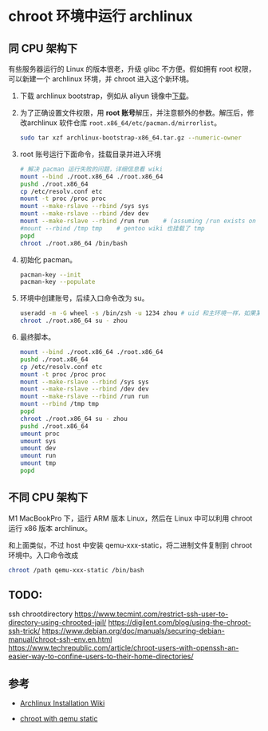 # chroot 环境中运行 archlinux

## 同 CPU 架构下

有些服务器运行的 Linux 的版本很老，升级 glibc 不方便。假如拥有 root 权限，可以新建一个 archlinux 环境，并 chroot 进入这个新环境。

1. 下载 archlinux bootstrap，例如从 aliyun 镜像中[下载](https://mirrors.aliyun.com/archlinux/iso/latest/archlinux-bootstrap-x86_64.tar.gz)。
2. 为了正确设置文件权限，用 **root 账号**解压，并注意额外的参数。解压后，修改archlinux 软件仓库 `root.x86_64/etc/pacman.d/mirrorlist`。
 
    ```bash
    sudo tar xzf archlinux-bootstrap-x86_64.tar.gz --numeric-owner
    ```

3. root 账号运行下面命令，挂载目录并进入环境

    ```bash
    # 解决 pacman 运行失败的问题，详细信息看 wiki
    mount --bind ./root.x86_64 ./root.x86_64 
    pushd ./root.x86_64
    cp /etc/resolv.conf etc
    mount -t proc /proc proc
    mount --make-rslave --rbind /sys sys
    mount --make-rslave --rbind /dev dev
    mount --make-rslave --rbind /run run    # (assuming /run exists on the system)
    #mount --rbind /tmp tmp    # gentoo wiki 也挂载了 tmp
    popd
    chroot ./root.x86_64 /bin/bash
    ```
4. 初始化 pacman。
    ```bash
    pacman-key --init
    pacman-key --populate
    ```

5. 环境中创建账号，后续入口命令改为 su。
    ```bash
    useradd -m -G wheel -s /bin/zsh -u 1234 zhou # uid 和主环境一样，如果某些group有问题，也许把id改成一样的
    chroot ./root.x86_64 su - zhou
    ```

6. 最终脚本。
    ```bash
    mount --bind ./root.x86_64 ./root.x86_64
    pushd ./root.x86_64
    cp /etc/resolv.conf etc
    mount -t proc /proc proc
    mount --make-rslave --rbind /sys sys
    mount --make-rslave --rbind /dev dev
    mount --make-rslave --rbind /run run
    mount --rbind /tmp tmp
    popd
    chroot ./root.x86_64 su - zhou
    pushd ./root.x86_64
    umount proc
    umount sys
    umount dev
    umount run
    umount tmp
    popd
    ```

## 不同 CPU 架构下
M1 MacBookPro 下，运行 ARM 版本 Linux，然后在 Linux 中可以利用 chroot 运行 x86 版本 archlinux。

和上面类似，不过 host 中安装 qemu-xxx-static，将二进制文件复制到 chroot 环境中。入口命令改成 

``` bash
chroot /path qemu-xxx-static /bin/bash
```

## TODO:
ssh chrootdirectory
https://www.tecmint.com/restrict-ssh-user-to-directory-using-chrooted-jail/
https://digilent.com/blog/using-the-chroot-ssh-trick/
https://www.debian.org/doc/manuals/securing-debian-manual/chroot-ssh-env.en.html
https://www.techrepublic.com/article/chroot-users-with-openssh-an-easier-way-to-confine-users-to-their-home-directories/


## 参考
* [Archlinux Installation Wiki](https://wiki.archlinux.org/title/Install_Arch_Linux_from_existing_Linux)

* [chroot with qemu static](https://unix.stackexchange.com/questions/41889/how-can-i-chroot-into-a-filesystem-with-a-different-architechture)
